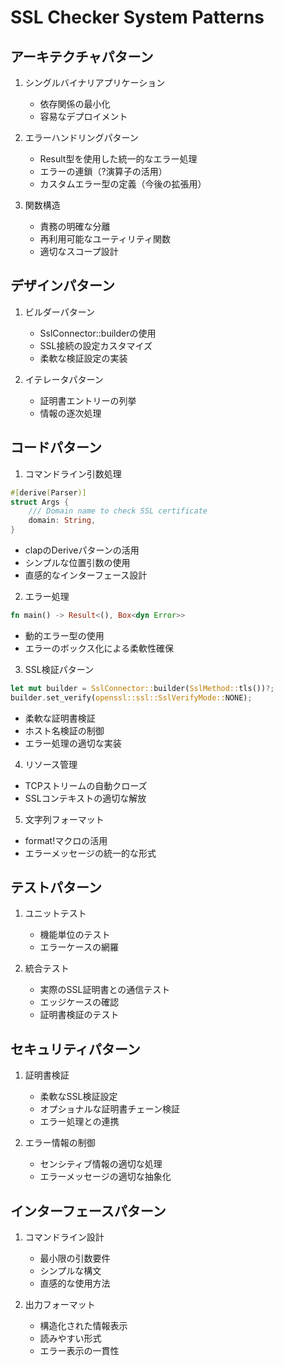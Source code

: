 # SSL Checker System Patterns

## アーキテクチャパターン
1. シングルバイナリアプリケーション
   - 依存関係の最小化
   - 容易なデプロイメント

2. エラーハンドリングパターン
   - Result型を使用した統一的なエラー処理
   - エラーの連鎖（?演算子の活用）
   - カスタムエラー型の定義（今後の拡張用）

3. 関数構造
   - 責務の明確な分離
   - 再利用可能なユーティリティ関数
   - 適切なスコープ設計

## デザインパターン
1. ビルダーパターン
   - SslConnector::builderの使用
   - SSL接続の設定カスタマイズ
   - 柔軟な検証設定の実装

2. イテレータパターン
   - 証明書エントリーの列挙
   - 情報の逐次処理

## コードパターン
1. コマンドライン引数処理
```rust
#[derive(Parser)]
struct Args {
    /// Domain name to check SSL certificate
    domain: String,
}
```
- clapのDeriveパターンの活用
- シンプルな位置引数の使用
- 直感的なインターフェース設計

2. エラー処理
```rust
fn main() -> Result<(), Box<dyn Error>>
```
- 動的エラー型の使用
- エラーのボックス化による柔軟性確保

3. SSL検証パターン
```rust
let mut builder = SslConnector::builder(SslMethod::tls())?;
builder.set_verify(openssl::ssl::SslVerifyMode::NONE);
```
- 柔軟な証明書検証
- ホスト名検証の制御
- エラー処理の適切な実装

4. リソース管理
- TCPストリームの自動クローズ
- SSLコンテキストの適切な解放

5. 文字列フォーマット
- format!マクロの活用
- エラーメッセージの統一的な形式

## テストパターン
1. ユニットテスト
   - 機能単位のテスト
   - エラーケースの網羅

2. 統合テスト
   - 実際のSSL証明書との通信テスト
   - エッジケースの確認
   - 証明書検証のテスト

## セキュリティパターン
1. 証明書検証
   - 柔軟なSSL検証設定
   - オプショナルな証明書チェーン検証
   - エラー処理との連携

2. エラー情報の制御
   - センシティブ情報の適切な処理
   - エラーメッセージの適切な抽象化

## インターフェースパターン
1. コマンドライン設計
   - 最小限の引数要件
   - シンプルな構文
   - 直感的な使用方法

2. 出力フォーマット
   - 構造化された情報表示
   - 読みやすい形式
   - エラー表示の一貫性